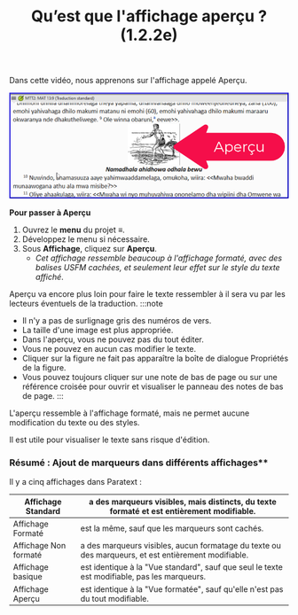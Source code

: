 ﻿---
title: Qu’est que l'affichage aperçu ? (1.2.2e)
---

Dans cette vidéo, nous apprenons sur l'affichage appelé Aperçu.

![](../../media/d1de3698a2609d7d12e00b04228627be.png)

**Pour passer à Aperçu**

1.  Ouvrez le **menu** du projet **≡**.
1.  Développez le menu si nécessaire.
1.  Sous **Affichage**, cliquez sur **Aperçu**.  
     -  *Cet affichage ressemble beaucoup à l'affichage formaté, avec des balises USFM cachées, et seulement leur effet sur le style du texte affiché*.

Aperçu va encore plus loin pour faire le texte ressembler à il sera vu par les lecteurs éventuels de la traduction.
:::note
-  Il n'y a pas de surlignage gris des numéros de vers.
-  La taille d'une image est plus appropriée.
-  Dans l'aperçu, vous ne pouvez pas du tout éditer.
-  Vous ne pouvez en aucun cas modifier le texte.
-  Cliquer sur la figure ne fait pas apparaître la boîte de dialogue Propriétés de la figure.
-  Vous pouvez toujours cliquer sur une note de bas de page ou sur une référence croisée pour ouvrir et visualiser le panneau des notes de bas de page.
:::

L'aperçu ressemble à l'affichage formaté, mais ne permet aucune modification du texte ou des styles.

Il est utile pour visualiser le texte sans risque d'édition.

### Résumé : Ajout de marqueurs dans différents affichages**

Il y a cinq affichages dans Paratext :

| Affichage Standard    | a des marqueurs visibles, mais distincts, du texte formaté et est entièrement modifiable.           |
|-----------------------|-----------------------------------------------------------------------------------------------------|
| Affichage Formaté     | est la même, sauf que les marqueurs sont cachés.                                                    |
| Affichage Non formaté | a des marqueurs visibles, aucun formatage du texte ou des marqueurs, et est entièrement modifiable. |
| Affichage basique     | est identique à la "Vue standard", sauf que seul le texte est modifiable, pas les marqueurs.        |
| Affichage Aperçu      | est identique à la "Vue formatée", sauf qu'elle n'est pas du tout modifiable.                       |

